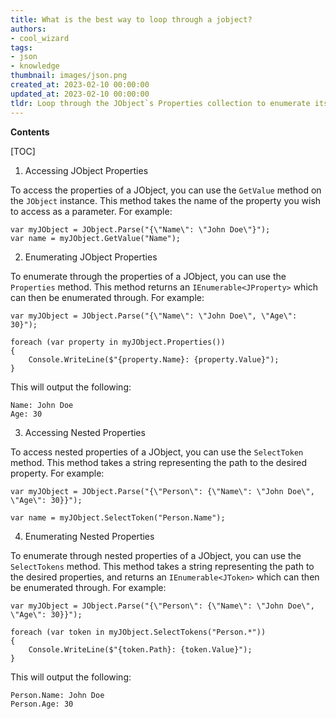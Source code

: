 ```yaml
---
title: What is the best way to loop through a jobject?
authors:
- cool_wizard
tags:
- json
- knowledge
thumbnail: images/json.png
created_at: 2023-02-10 00:00:00
updated_at: 2023-02-10 00:00:00
tldr: Loop through the JObject`s Properties collection to enumerate its contents.
---
```


**Contents**

[TOC]

1. Accessing JObject Properties

To access the properties of a JObject, you can use the `GetValue` method on the `JObject` instance. This method takes the name of the property you wish to access as a parameter. For example:

```
var myJObject = JObject.Parse("{\"Name\": \"John Doe\"}");
var name = myJObject.GetValue("Name");
```

2. Enumerating JObject Properties

To enumerate through the properties of a JObject, you can use the `Properties` method. This method returns an `IEnumerable<JProperty>` which can then be enumerated through. For example:

```
var myJObject = JObject.Parse("{\"Name\": \"John Doe\", \"Age\": 30}");

foreach (var property in myJObject.Properties())
{
    Console.WriteLine($"{property.Name}: {property.Value}");
}
```

This will output the following:

```
Name: John Doe
Age: 30
```

3. Accessing Nested Properties

To access nested properties of a JObject, you can use the `SelectToken` method. This method takes a string representing the path to the desired property. For example:

```
var myJObject = JObject.Parse("{\"Person\": {\"Name\": \"John Doe\", \"Age\": 30}}");

var name = myJObject.SelectToken("Person.Name");
```

4. Enumerating Nested Properties

To enumerate through nested properties of a JObject, you can use the `SelectTokens` method. This method takes a string representing the path to the desired properties, and returns an `IEnumerable<JToken>` which can then be enumerated through. For example:

```
var myJObject = JObject.Parse("{\"Person\": {\"Name\": \"John Doe\", \"Age\": 30}}");

foreach (var token in myJObject.SelectTokens("Person.*"))
{
    Console.WriteLine($"{token.Path}: {token.Value}");
}
```

This will output the following:

```
Person.Name: John Doe
Person.Age: 30
```
